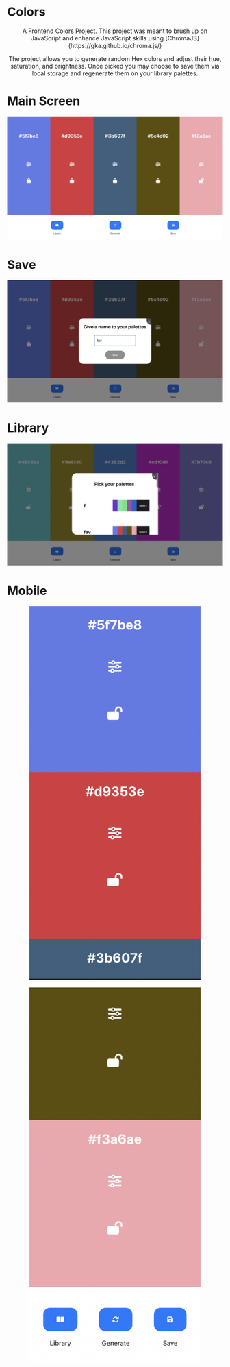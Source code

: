 # Colors
<p align="center">
    A Frontend Colors Project. This project was meant to brush up on JavaScript and enhance JavaScript skills using [ChromaJS](https://gka.github.io/chroma.js/)

<p align="center">
    The project allows you to generate random Hex colors and adjust their hue, saturation, and brightness. Once picked you may choose to save them via local storage and regenerate them on your library palettes.  
</p> 


# Main Screen

<p align="center">
    <img width="600" src="./assets/main.png">
</p>

# Save

<p align="center">
    <img width="600" src="./assets/save.png">
</p>

# Library

<p align="center">
    <img width="600" src="./assets/fav.png">
</p>

# Mobile

<p align="center">
    <img width="400" src="./assets/mobile.png">
</p>

<p align="center">
    <img width="400" src="./assets/mobile2.png">
</p>



